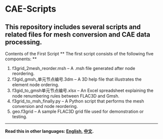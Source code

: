 # CAE-Scripts
## This repository includes several scripts and related files for mesh conversion and CAE data processing.

Contents of the First Script
** The first script consists of the following five components: **


1. f3grid_2mesh_reorder.msh – A .msh file generated after node reordering.
2. f3gid_gmsh_单元节点编号.3dm – A 3D help file that illustrates the element node ordering.
3. f3gid_to_gmsh单元节点编号.xlsx – An Excel spreadsheet explaining the node renumbering rules between FLAC3D and Gmsh.
4. f3grid_to_msh_finally.py – A Python script that performs the mesh conversion and node reordering.
5. geo.f3grid – A sample FLAC3D grid file used for demonstration or testing.
   
---
**Read this in other languages: [English](README.md), [中文](README_zh.md).**
